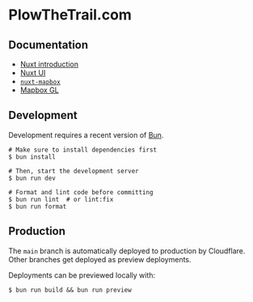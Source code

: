 # PlowTheTrail.com

## Documentation

- [Nuxt introduction](https://nuxt.com/docs/getting-started/introduction)
- [Nuxt UI](https://ui.nuxt.com/getting-started)
- [`nuxt-mapbox`](https://alexlavoie42.github.io/Nuxt-Mapbox/)
- [Mapbox GL](https://docs.mapbox.com/mapbox-gl-js/guides)

## Development

Development requires a recent version of [Bun](https://bun.sh/docs/installation).

```shell
# Make sure to install dependencies first
$ bun install

# Then, start the development server
$ bun run dev

# Format and lint code before committing
$ bun run lint  # or lint:fix
$ bun run format
```

## Production

The `main` branch is automatically deployed to production by Cloudflare. Other branches get deployed as preview deployments.

Deployments can be previewed locally with:

```shell
$ bun run build && bun run preview
```
